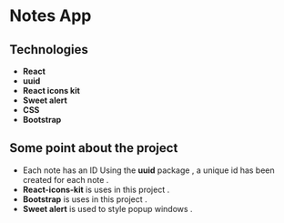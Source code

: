# Notes App

## Technologies

- **React**
- **uuid**
- **React icons kit**
- **Sweet alert**
- **CSS**
- **Bootstrap**

## Some point about the project

- Each note has an ID Using the **uuid** package , a unique id has been created for each note .
- **React-icons-kit** is uses in this project .
- **Bootstrap** is uses in this project .
- **Sweet alert** is used to style popup windows .
